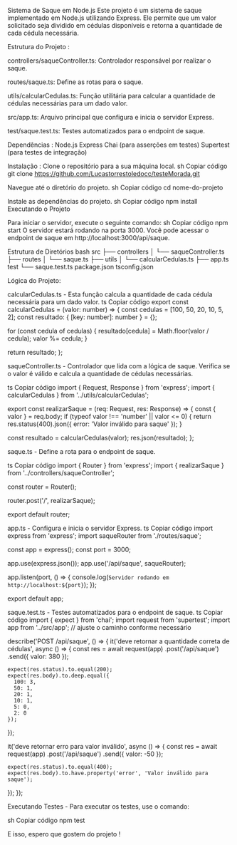 Sistema de Saque em Node.js
Este projeto é um sistema de saque implementado em Node.js utilizando Express. Ele permite que um valor solicitado seja dividido em cédulas disponíveis e retorna a quantidade de cada cédula necessária.

Estrutura do Projeto :

controllers/saqueController.ts: Controlador responsável por realizar o saque.

routes/saque.ts: Define as rotas para o saque.

utils/calcularCedulas.ts: Função utilitária para calcular a quantidade de cédulas necessárias para um dado valor.

src/app.ts: Arquivo principal que configura e inicia o servidor Express.

test/saque.test.ts: Testes automatizados para o endpoint de saque.

Dependências :
Node.js 
Express
Chai (para asserções em testes)
Supertest (para testes de integração)


Instalação :
Clone o repositório para a sua máquina local.
sh
Copiar código
git clone <https://github.com/Lucastorrestoledocc/testeMorada.git>

Navegue até o diretório do projeto.
sh
Copiar código
cd nome-do-projeto

Instale as dependências do projeto.
sh
Copiar código
npm install
Executando o Projeto

Para iniciar o servidor, execute o seguinte comando:
sh
Copiar código
npm start
O servidor estará rodando na porta 3000. Você pode acessar o endpoint de saque em http://localhost:3000/api/saque.

Estrutura de Diretórios
bash
src
├── controllers
│   └── saqueController.ts
├── routes
│   └── saque.ts
├── utils
│   └── calcularCedulas.ts
├── app.ts
test
└── saque.test.ts
package.json
tsconfig.json



Lógica do Projeto:

calcularCedulas.ts - Esta função calcula a quantidade de cada cédula necessária para um dado valor.
ts
Copiar código
export const calcularCedulas = (valor: number) => {
  const cedulas = [100, 50, 20, 10, 5, 2];
  const resultado: { [key: number]: number } = {};

  for (const cedula of cedulas) {
    resultado[cedula] = Math.floor(valor / cedula);
    valor %= cedula;
  }

  return resultado;
};



saqueController.ts - Controlador que lida com a lógica de saque. Verifica se o valor é válido e calcula a quantidade de cédulas necessárias.

ts
Copiar código
import { Request, Response } from 'express';
import { calcularCedulas } from '../utils/calcularCedulas';

export const realizarSaque = (req: Request, res: Response) => {
  const { valor } = req.body;
  if (typeof valor !== 'number' || valor <= 0) {
    return res.status(400).json({ error: 'Valor inválido para saque' });
  }

  const resultado = calcularCedulas(valor);
  res.json(resultado);
};


saque.ts - Define a rota para o endpoint de saque.

ts
Copiar código
import { Router } from 'express';
import { realizarSaque } from '../controllers/saqueController';

const router = Router();

router.post('/', realizarSaque);

export default router;

app.ts - Configura e inicia o servidor Express.
ts
Copiar código
import express from 'express';
import saqueRouter from './routes/saque';

const app = express();
const port = 3000; 

app.use(express.json()); 
app.use('/api/saque', saqueRouter); 

app.listen(port, () => {
  console.log(`Servidor rodando em http://localhost:${port}`);
});

export default app;


saque.test.ts - Testes automatizados para o endpoint de saque.
ts
Copiar código
import { expect } from 'chai';
import request from 'supertest';
import app from '../src/app'; // ajuste o caminho conforme necessário

describe('POST /api/saque', () => {
  it('deve retornar a quantidade correta de cédulas', async () => {
    const res = await request(app)
      .post('/api/saque')
      .send({ valor: 380 });

    expect(res.status).to.equal(200);
    expect(res.body).to.deep.equal({
      100: 3,
      50: 1,
      20: 1,
      10: 1,
      5: 0,
      2: 0
    });
  });

  it('deve retornar erro para valor inválido', async () => {
    const res = await request(app)
      .post('/api/saque')
      .send({ valor: -50 });

    expect(res.status).to.equal(400);
    expect(res.body).to.have.property('error', 'Valor inválido para saque');
  });
});


Executando Testes - Para executar os testes, use o comando:

sh
Copiar código
npm test


E isso, espero que gostem do projeto !